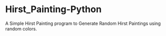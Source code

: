 # Hirst_Painting-Python
A Simple Hirst Painting program to Generate Random Hirst Paintings using random colors.
